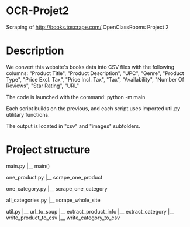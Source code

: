 # OCR-Projet2
Scraping of http://books.toscrape.com/
OpenClassRooms Project 2

# Description

We convert this website's books data into CSV files with the following columns:
"Product Title", "Product Description", "UPC", "Genre",
"Product Type", "Price Excl. Tax", "Price Incl. Tax", 
"Tax", "Availability", "Number Of Reviews", "Star Rating", "URL"

The code is launched with the command:
python -m main

Each script builds on the previous, and each script uses imported util.py utilitary functions. 

The output is located in "csv" and "images" subfolders.

# Project structure

main.py
|__ main()

one_product.py
|__ scrape_one_product

one_category.py
|__ scrape_one_category

all_categories.py
|__ scrape_whole_site

util.py
|__ url_to_soup
|__ extract_product_info
|__ extract_category
|__ write_product_to_csv
|__ write_category_to_csv

